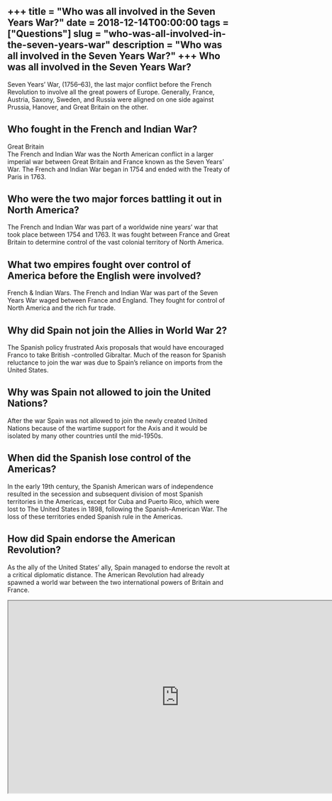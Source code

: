 +++
title = "Who was all involved in the Seven Years War?"
date = 2018-12-14T00:00:00
tags = ["Questions"]
slug = "who-was-all-involved-in-the-seven-years-war"
description = "Who was all involved in the Seven Years War?"
+++
Who was all involved in the Seven Years War?
--------------------------------------------

Seven Years’ War, (1756–63), the last major conflict before the French Revolution to involve all the great powers of Europe. Generally, France, Austria, Saxony, Sweden, and Russia were aligned on one side against Prussia, Hanover, and Great Britain on the other.

Who fought in the French and Indian War?
----------------------------------------

Great Britain  
The French and Indian War was the North American conflict in a larger imperial war between Great Britain and France known as the Seven Years’ War. The French and Indian War began in 1754 and ended with the Treaty of Paris in 1763.

Who were the two major forces battling it out in North America?
---------------------------------------------------------------

The French and Indian War was part of a worldwide nine years’ war that took place between 1754 and 1763. It was fought between France and Great Britain to determine control of the vast colonial territory of North America.

What two empires fought over control of America before the English were involved?
---------------------------------------------------------------------------------

French &amp; Indian Wars. The French and Indian War was part of the Seven Years War waged between France and England. They fought for control of North America and the rich fur trade.

Why did Spain not join the Allies in World War 2?
-------------------------------------------------

The Spanish policy frustrated Axis proposals that would have encouraged Franco to take British -controlled Gibraltar. Much of the reason for Spanish reluctance to join the war was due to Spain’s reliance on imports from the United States.

Why was Spain not allowed to join the United Nations?
-----------------------------------------------------

After the war Spain was not allowed to join the newly created United Nations because of the wartime support for the Axis and it would be isolated by many other countries until the mid-1950s.

When did the Spanish lose control of the Americas?
--------------------------------------------------

In the early 19th century, the Spanish American wars of independence resulted in the secession and subsequent division of most Spanish territories in the Americas, except for Cuba and Puerto Rico, which were lost to The United States in 1898, following the Spanish–American War. The loss of these territories ended Spanish rule in the Americas.

How did Spain endorse the American Revolution?
----------------------------------------------

As the ally of the United States’ ally, Spain managed to endorse the revolt at a critical diplomatic distance. The American Revolution had already spawned a world war between the two international powers of Britain and France.

<iframe allow="accelerometer; autoplay; clipboard-write; encrypted-media; gyroscope; picture-in-picture" allowfullscreen="" class="__youtube_prefs__  epyt-is-override  no-lazyload" data-no-lazy="1" data-origheight="433" data-origwidth="770" data-skipgform_ajax_framebjll="" height="433" id="_ytid_98089" loading="lazy" src="https://www.youtube.com/embed/O2LImA6gro0?enablejsapi=1&autoplay=0&cc_load_policy=0&cc_lang_pref=&iv_load_policy=1&loop=0&modestbranding=0&rel=1&fs=1&playsinline=0&autohide=2&theme=dark&color=red&controls=1&" title="YouTube player" width="770"></iframe>